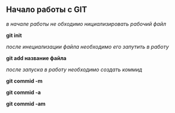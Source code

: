 ## Начало работы с GIT 

*в начале работы не обходимо нициализировать рабочий файл* 

**git init**

*после инециализации файла необходимо его запутить в работу*

**git add название файла** 

*после запуска в работу необходимо создать коммид* 

**git commid -m**

**git commid -a**

**git commid -am** 


